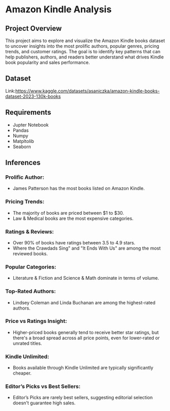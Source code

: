 # Amazon Kindle Analysis
## Project Overview
This project aims to explore and visualize the Amazon Kindle books dataset to uncover insights into the most prolific authors, popular genres, pricing trends, and customer ratings. The goal is to identify key patterns that can help publishers, authors, and readers better understand what drives Kindle book popularity and sales performance.
## Dataset
Link:https://www.kaggle.com/datasets/asaniczka/amazon-kindle-books-dataset-2023-130k-books
## Requirements
- Jupter Notebook
- Pandas
- Numpy
- Matpltolib
- Seaborn
## Inferences
### Prolific Author:
- James Patterson has the most books listed on Amazon Kindle.
### Pricing Trends:
- The majority of books are priced between $1 to $30.
- Law & Medical books are the most expensive categories.
### Ratings & Reviews:
- Over 90% of books have ratings between 3.5 to 4.9 stars.
- Where the Crawdads Sing" and "It Ends With Us" are among the most reviewed books.
### Popular Categories:
- Literature & Fiction and Science & Math dominate in terms of volume.
### Top-Rated Authors:
- Lindsey Coleman and Linda Buchanan are among the highest-rated authors.
### Price vs Ratings Insight:
- Higher-priced books generally tend to receive better star ratings, but there's a broad spread across all price points, even for lower-rated or unrated titles.
### Kindle Unlimited:
- Books available through Kindle Unlimited are typically significantly cheaper.
### Editor’s Picks vs Best Sellers:
- Editor’s Picks are rarely best sellers, suggesting editorial selection doesn't guarantee high sales.

